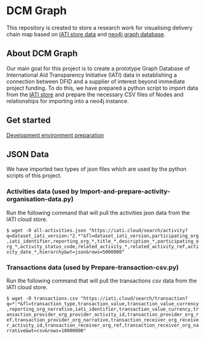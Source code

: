# DCM Graph

This repository is created to store a research work for visualising delivery chain map based on [IATI store data](https://iati.cloud) and [neo4j graph database](https://neo4j.com).

## About DCM Graph
Our main goal for this project is to create a prototype Graph Database of International Aid Transparency Initiative (IATI) data in establishing a connection between DFID and a supplier of interest beyond immediate project funding. To do this, we have prepared a python script to import data from the [IATI store](https://iati.cloud) and prepare the necessary CSV files of Nodes and relationships for importing into a neo4j instance. 

## Get started
[Development environment preparation](https://github.com/DFID/dcm-graph/wiki)

## JSON Data
We have imported two types of json files which are used by the python scripts of this project.

### Activities data (used by Import-and-prepare-activity-organisation-data.py) ###

Run the following command that will pull the activities json data from the IATI cloud store.

`$ wget -O all-activities.json "https://iati.cloud/search/activity?q=dataset_iati_version:"2.*"&fl=dataset_iati_version,participating_org,iati_identifier,reporting_org_*,title_*,description_*,participating_org_*,activity_status_code,related_activity_*,related_activity_ref,activity_date_*,hierarchy&wt=json&rows=5000000"`

### Transactions data (used by Prepare-transaction-csv.py) ###

Run the following command that will pull the transactions csv data from the IATI cloud store.

`$ wget -O transactions.csv "https://iati.cloud/search/transaction?q=*:*&fl=transaction_type,transaction_value,transaction_value_currency,reporting_org_narrative,iati_identifier,transaction_value_currency,transaction_provider_org_provider_activity_id,transaction_provider_org_ref,transaction_provider_org_narrative,transaction_receiver_org_receiver_activity_id,transaction_receiver_org_ref,transaction_receiver_org_narrative&wt=csv&rows=10000000"`
